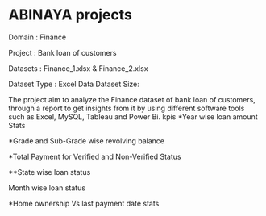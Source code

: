 # ABINAYA projects 



Domain : Finance 

Project : Bank loan of customers 

Datasets : Finance_1.xlsx & Finance_2.xlsx 

Dataset Type : Excel Data Dataset Size: 

The project aim to analyze the Finance dataset of bank loan of customers, through a report to get insights from it by using different software tools such as Excel, MySQL, Tableau and Power Bi. 
kpis
*Year wise loan amount Stats 

*Grade and Sub-Grade wise revolving balance 

*Total Payment for Verified and Non-Verified Status 

**State wise loan status 

Month wise loan status

*Home ownership Vs last payment date stats



